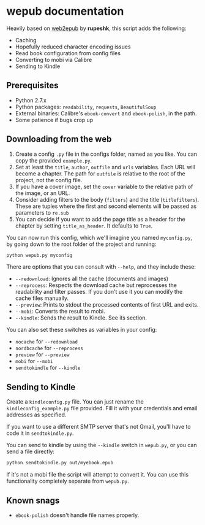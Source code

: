 
# wepub documentation

Heavily based on [web2epub](https://github.com/rupeshk/web2epub) by **rupeshk**, this script adds the following:

* Caching
* Hopefully reduced character encoding issues
* Read book configuration from config files
* Converting to mobi via Calibre
* Sending to Kindle

## Prerequisites

* Python 2.7.x
* Python packages: `readability`, `requests`, `BeautifulSoup`
* External binaries: Calibre's `ebook-convert` and `ebook-polish`, in the path.
* Some patience if bugs crop up

## Downloading from the web

1. Create a config `.py` file in the configs folder, named as you like. You can copy the provided `example.py`.
2. Set at least the `title`, `author`, `outfile` and `urls` variables. Each URL will become a chapter. The path for `outfile` is relative to the root of the project, not the config file.
3. If you have a cover image, set the `cover` variable to the relative path of the image, or an URL.
4. Consider adding filters to the body (`filters`) and the title (`titlefilters`). These are tuples where the first and second elements will be passed as parameters to `re.sub`
5. You can decide if you want to add the page title as a header for the chapter by setting `title_as_header`. It defaults to `True`.

You can now run this config, which we'll imagine you named `myconfig.py`, by going down to the root folder of the project and running:

```bash
python wepub.py myconfig
```

There are options that you can consult with `--help`, and they include these:

* `--redownload`: Ignores all the cache (documents and images)
* `--reprocess`: Respects the download cache but reprocesses the readability and filter passes. If you don't use it you can modify the cache files manually.
* `--preview`: Prints to stdout the processed contents of first URL and exits.
* `--mobi`: Converts the result to mobi.
* `--kindle`: Sends the result to Kindle. See its section.

You can also set these switches as variables in your config:

* `nocache` for `--redownload`
* `nordbcache` for `--reprocess`
* `preview` for `--preview`
* `mobi` for `--mobi`
* `sendtokindle` for `--kindle`

## Sending to Kindle

Create a `kindleconfig.py` file. You can just rename the `kindleconfig_example.py` file provided. Fill it with your credentials and email addresses as specified.

If you want to use a different SMTP server that's not Gmail, you'll have to code it in `sendtokindle.py`.

You can send to kindle by using the `--kindle` switch in `wepub.py`, or you can send a file directly:

```bash
python sendtokindle.py out/myebook.epub
```

If it's not a mobi file the script will attempt to convert it. You can use this functionality completely separate from `wepub.py`.

## Known snags

* `ebook-polish` doesn't handle file names properly.